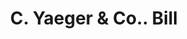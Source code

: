 ---
doi: 10.7916/D8XS76JN
date_other: '1880'
date_other_textual: 1880-1889
form: printed ephemera
genre:
- Invoices
name:
- C. Yaeger & Co.
object_in_context_url: https://biggert.cul.columbia.edu/items/view/ave_biggert_01466
subject_hierarchical_geographic:
- Pittsburgh, Pennsylvania, United States
subject_name:
- C. Yaeger & Co.
title: C. Yaeger & Co.. Bill
sort_title: C. Yaeger & Co.. Bill
call_number: ave_biggert_01466
coordinates:
- 40.439722222222215,-79.97638888888889
pid: ave_biggert_01466
identifiers: ave_biggert_01466
canvas_id: ldpd:396727
permalink: "/items/ave_biggert_01466/"
layout: iiif-image-page
---
